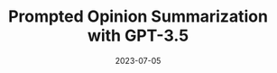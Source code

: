 ---
title: "Prompted Opinion Summarization with GPT-3.5"
collection: publications
permalink: https://aclanthology.org/2023.findings-acl.591.pdf
info: "[[paper]](https://aclanthology.org/2023.findings-acl.591.pdf) [[code]](https://github.com/testzer0/ZS-Summ-GPT3/)"
excerpt: 'Novel evaluation metrics for summarization in the GPT-3.5 era.'
date: 2023-07-05
venue: 'ACL 2023 (Findings)'
---